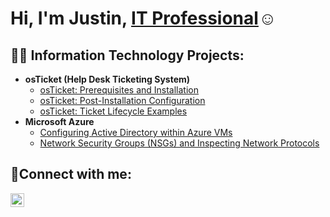 <h1>Hi, I'm Justin, <a href=https://www.linkedin.com/in/justin-martinez-802183129/>IT Professional</a>☺</h1>
<h2>👨‍💻 Information Technology Projects:</h2>

- <b>osTicket (Help Desk Ticketing System)</b>
  - [osTicket: Prerequisites and Installation](https://github.com/JMart12/osticket-prereqs)
  - [osTicket: Post-Installation Configuration](https://github.com/JMart12/post-install-config)
  - [osTicket: Ticket Lifecycle Examples](https://github.com/JMart12/ticket-lifecycle)
- <b>Microsoft Azure</b>
  - [Configuring  Active Directory within Azure VMs](https://github.com/joshmadakorcc/configure-ad)
  - [Network Security Groups (NSGs) and Inspecting Network Protocols](https://github.com/JMart12/azure-network-protocols)

<h2>🤳Connect with me:</h2>


[<img align="left" alt="Josh | LinkedIn" width="22px" src="https://cdn.jsdelivr.net/npm/simple-icons@v3/icons/linkedin.svg" />][linkedin]




[linkedin]: https://www.linkedin.com/in/justin-martinez-802183129/
